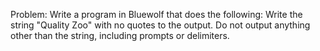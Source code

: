 Problem:
Write a program in Bluewolf that does the following:
Write the string "Quality Zoo" with no quotes to the output.
Do not output anything other than the string, including prompts or delimiters.